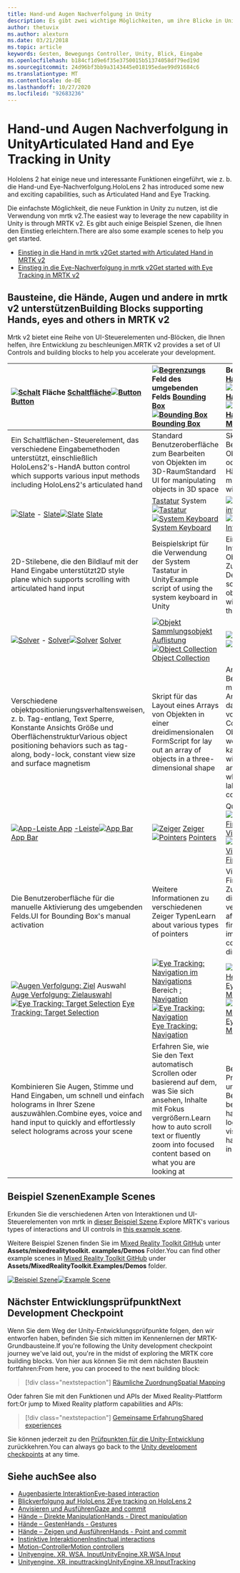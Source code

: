 ```yaml
---
title: Hand-und Augen Nachverfolgung in Unity
description: Es gibt zwei wichtige Möglichkeiten, um ihre Blicke in Unity, Handgesten und Bewegungs Controllern zu übernehmen.
author: thetuvix
ms.author: alexturn
ms.date: 03/21/2018
ms.topic: article
keywords: Gesten, Bewegungs Controller, Unity, Blick, Eingabe
ms.openlocfilehash: b184cf1d9e6f35e3750015b51374058df79ed19d
ms.sourcegitcommit: 24d96bf3bb9a3143445e018195edae99d91684c6
ms.translationtype: MT
ms.contentlocale: de-DE
ms.lasthandoff: 10/27/2020
ms.locfileid: "92683236"
---
```

# <a name="articulated-hand-and-eye-tracking-in-unity"></a><span data-ttu-id="d2d7e-104">Hand-und Augen Nachverfolgung in Unity</span><span class="sxs-lookup"><span data-stu-id="d2d7e-104">Articulated Hand and Eye Tracking in Unity</span></span>

<span data-ttu-id="d2d7e-105">Hololens 2 hat einige neue und interessante Funktionen eingeführt, wie z. b. die Hand-und Eye-Nachverfolgung.</span><span class="sxs-lookup"><span data-stu-id="d2d7e-105">HoloLens 2 has introduced some new and exciting capabilities, such as Articulated Hand and Eye Tracking.</span></span>

<span data-ttu-id="d2d7e-106">Die einfachste Möglichkeit, die neue Funktion in Unity zu nutzen, ist die Verwendung von mrtk v2.</span><span class="sxs-lookup"><span data-stu-id="d2d7e-106">The easiest way to leverage the new capability in Unity is through MRTK v2.</span></span> <span data-ttu-id="d2d7e-107">Es gibt auch einige Beispiel Szenen, die Ihnen den Einstieg erleichtern.</span><span class="sxs-lookup"><span data-stu-id="d2d7e-107">There are also some example scenes to help you get started.</span></span>

* [<span data-ttu-id="d2d7e-108">Einstieg in die Hand in mrtk v2</span><span class="sxs-lookup"><span data-stu-id="d2d7e-108">Get started with Articulated Hand  in MRTK v2</span></span>](https://microsoft.github.io/MixedRealityToolkit-Unity/Documentation/Input/HandTracking.html)
* [<span data-ttu-id="d2d7e-109">Einstieg in die Eye-Nachverfolgung in mrtk v2</span><span class="sxs-lookup"><span data-stu-id="d2d7e-109">Get started with Eye Tracking in MRTK v2</span></span>](https://microsoft.github.io/MixedRealityToolkit-Unity/Documentation/EyeTracking/EyeTracking_Main.html)

## <a name="building-blocks-supporting-hands-eyes-and-others-in-mrtk-v2"></a><span data-ttu-id="d2d7e-110">Bausteine, die Hände, Augen und andere in mrtk v2 unterstützen</span><span class="sxs-lookup"><span data-stu-id="d2d7e-110">Building Blocks supporting Hands, eyes and others in MRTK v2</span></span>

<span data-ttu-id="d2d7e-111">Mrtk v2 bietet eine Reihe von UI-Steuerelementen und-Blöcken, die Ihnen helfen, ihre Entwicklung zu beschleunigen.</span><span class="sxs-lookup"><span data-stu-id="d2d7e-111">MRTK v2 provides a set of UI Controls and building blocks to help you accelerate your development.</span></span>

|  <span data-ttu-id="d2d7e-112">[ ![ Schalt](images/MRTK_Button_Main.png)](https://microsoft.github.io/MixedRealityToolkit-Unity/Documentation/README_Button.html) Fläche [Schaltfläche](https://microsoft.github.io/MixedRealityToolkit-Unity/Documentation/README_Button.html)</span><span class="sxs-lookup"><span data-stu-id="d2d7e-112">[![Button](images/MRTK_Button_Main.png)](https://microsoft.github.io/MixedRealityToolkit-Unity/Documentation/README_Button.html) [Button](https://microsoft.github.io/MixedRealityToolkit-Unity/Documentation/README_Button.html)</span></span> | <span data-ttu-id="d2d7e-113">[ ![ Begrenzungs](images/MRTK_BoundingBox_Main.png)](https://microsoft.github.io/MixedRealityToolkit-Unity/Documentation/README_BoundingBox.html) Feld des umgebenden Felds [Bounding Box](https://microsoft.github.io/MixedRealityToolkit-Unity/Documentation/README_BoundingBox.html)</span><span class="sxs-lookup"><span data-stu-id="d2d7e-113">[![Bounding Box](images/MRTK_BoundingBox_Main.png)](https://microsoft.github.io/MixedRealityToolkit-Unity/Documentation/README_BoundingBox.html) [Bounding Box](https://microsoft.github.io/MixedRealityToolkit-Unity/Documentation/README_BoundingBox.html)</span></span> | <span data-ttu-id="d2d7e-114">Bearbeitungs [Handler für](https://microsoft.github.io/MixedRealityToolkit-Unity/Documentation/README_ManipulationHandler.html) [ ![ Manipulations Handler](images/MRTK_Manipulation_Main.png)](https://microsoft.github.io/MixedRealityToolkit-Unity/Documentation/README_ManipulationHandler.html)</span><span class="sxs-lookup"><span data-stu-id="d2d7e-114">[![Manipulation Handler](images/MRTK_Manipulation_Main.png)](https://microsoft.github.io/MixedRealityToolkit-Unity/Documentation/README_ManipulationHandler.html) [Manipulation Handler](https://microsoft.github.io/MixedRealityToolkit-Unity/Documentation/README_ManipulationHandler.html)</span></span> |
|:--- | :--- | :--- |
| <span data-ttu-id="d2d7e-115">Ein Schaltflächen-Steuerelement, das verschiedene Eingabemethoden unterstützt, einschließlich HoloLens2's-Hand</span><span class="sxs-lookup"><span data-stu-id="d2d7e-115">A button control which supports various input methods including HoloLens2's articulated hand</span></span> | <span data-ttu-id="d2d7e-116">Standard Benutzeroberfläche zum Bearbeiten von Objekten im 3D-Raum</span><span class="sxs-lookup"><span data-stu-id="d2d7e-116">Standard UI for manipulating objects in 3D space</span></span> | <span data-ttu-id="d2d7e-117">Skript für die Bearbeitung von Objekten mit einem oder zwei Händen</span><span class="sxs-lookup"><span data-stu-id="d2d7e-117">Script for manipulating objects with one or two hands</span></span> |
|  <span data-ttu-id="d2d7e-118">[ ![ Slate](images/MRTK_Slate_Main.png)](https://microsoft.github.io/MixedRealityToolkit-Unity/Documentation/README_Slate.html) - [Slate](https://microsoft.github.io/MixedRealityToolkit-Unity/Documentation/README_Slate.html)</span><span class="sxs-lookup"><span data-stu-id="d2d7e-118">[![Slate](images/MRTK_Slate_Main.png)](https://microsoft.github.io/MixedRealityToolkit-Unity/Documentation/README_Slate.html) [Slate](https://microsoft.github.io/MixedRealityToolkit-Unity/Documentation/README_Slate.html)</span></span> | <span data-ttu-id="d2d7e-119">[Tastatur](https://microsoft.github.io/MixedRealityToolkit-Unity/Documentation/README_SystemKeyboard.html) System [ ![ Tastatur](images/MRTK_SystemKeyboard_Main.png)](https://microsoft.github.io/MixedRealityToolkit-Unity/Documentation/README_SystemKeyboard.html)</span><span class="sxs-lookup"><span data-stu-id="d2d7e-119">[![System Keyboard](images/MRTK_SystemKeyboard_Main.png)](https://microsoft.github.io/MixedRealityToolkit-Unity/Documentation/README_SystemKeyboard.html) [System Keyboard](https://microsoft.github.io/MixedRealityToolkit-Unity/Documentation/README_SystemKeyboard.html)</span></span> | <span data-ttu-id="d2d7e-120">[ ![ Interactable](images/InteractableExamples.png)](https://microsoft.github.io/MixedRealityToolkit-Unity/Documentation/README_Interactable.html) - [interactable](https://microsoft.github.io/MixedRealityToolkit-Unity/Documentation/README_Interactable.html)</span><span class="sxs-lookup"><span data-stu-id="d2d7e-120">[![Interactable](images/InteractableExamples.png)](https://microsoft.github.io/MixedRealityToolkit-Unity/Documentation/README_Interactable.html) [Interactable](https://microsoft.github.io/MixedRealityToolkit-Unity/Documentation/README_Interactable.html)</span></span> |
| <span data-ttu-id="d2d7e-121">2D-Stilebene, die den Bildlauf mit der Hand Eingabe unterstützt</span><span class="sxs-lookup"><span data-stu-id="d2d7e-121">2D style plane which supports scrolling with articulated hand input</span></span> | <span data-ttu-id="d2d7e-122">Beispielskript für die Verwendung der System Tastatur in Unity</span><span class="sxs-lookup"><span data-stu-id="d2d7e-122">Example script of using the system keyboard in Unity</span></span>  | <span data-ttu-id="d2d7e-123">Ein Skript für die Interaktion von Objekten mit visuellen Zuständen und Designunterstützung</span><span class="sxs-lookup"><span data-stu-id="d2d7e-123">A script for making objects interactable with visual states and theme support</span></span> |
|  <span data-ttu-id="d2d7e-124">[ ![ Solver](images/MRTK_Solver_Main.png)](https://microsoft.github.io/MixedRealityToolkit-Unity/Documentation/README_Solver.html) - [Solver](https://microsoft.github.io/MixedRealityToolkit-Unity/Documentation/README_Solver.html)</span><span class="sxs-lookup"><span data-stu-id="d2d7e-124">[![Solver](images/MRTK_Solver_Main.png)](https://microsoft.github.io/MixedRealityToolkit-Unity/Documentation/README_Solver.html) [Solver](https://microsoft.github.io/MixedRealityToolkit-Unity/Documentation/README_Solver.html)</span></span> | <span data-ttu-id="d2d7e-125">[ ![ Objekt](images/MRTK_ObjectCollection_Main.png)](https://microsoft.github.io/MixedRealityToolkit-Unity/Documentation/README_ManipulationHandler.html) [Sammlungsobjekt Auflistung](https://microsoft.github.io/MixedRealityToolkit-Unity/Documentation/README_ManipulationHandler.html)</span><span class="sxs-lookup"><span data-stu-id="d2d7e-125">[![Object Collection](images/MRTK_ObjectCollection_Main.png)](https://microsoft.github.io/MixedRealityToolkit-Unity/Documentation/README_ManipulationHandler.html) [Object Collection](https://microsoft.github.io/MixedRealityToolkit-Unity/Documentation/README_ManipulationHandler.html)</span></span> | <span data-ttu-id="d2d7e-126">[ ![ ](images/MRTK_Tooltip_Main.png)](https://microsoft.github.io/MixedRealityToolkit-Unity/Documentation/README_Tooltip.html) QuickInfo [Tooltip](https://microsoft.github.io/MixedRealityToolkit-Unity/Documentation/README_Tooltip.html)</span><span class="sxs-lookup"><span data-stu-id="d2d7e-126">[![Tooltip](images/MRTK_Tooltip_Main.png)](https://microsoft.github.io/MixedRealityToolkit-Unity/Documentation/README_Tooltip.html) [Tooltip](https://microsoft.github.io/MixedRealityToolkit-Unity/Documentation/README_Tooltip.html)</span></span> |
| <span data-ttu-id="d2d7e-127">Verschiedene objektpositionierungsverhaltensweisen, z. b. Tag-entlang, Text Sperre, Konstante Ansichts Größe und Oberflächenstruktur</span><span class="sxs-lookup"><span data-stu-id="d2d7e-127">Various object positioning behaviors such as tag-along, body-lock, constant view size and surface magnetism</span></span> | <span data-ttu-id="d2d7e-128">Skript für das Layout eines Arrays von Objekten in einer dreidimensionalen Form</span><span class="sxs-lookup"><span data-stu-id="d2d7e-128">Script for lay out an array of objects in a three-dimensional shape</span></span> | <span data-ttu-id="d2d7e-129">Annotation-Benutzeroberfläche mit flexiblem Anker/Pivot-System, das zum bezeichnen von Bewegungs Controllern und Objekten verwendet werden kann.</span><span class="sxs-lookup"><span data-stu-id="d2d7e-129">Annotation UI with flexible anchor/pivot system, which can be used for labeling motion controllers and object.</span></span> |
|  <span data-ttu-id="d2d7e-130">[ ![ App-Leiste App](images/MRTK_AppBar_Main.png)](https://microsoft.github.io/MixedRealityToolkit-Unity/Documentation/README_AppBar.html) [-Leiste](https://microsoft.github.io/MixedRealityToolkit-Unity/Documentation/README_AppBar.html)</span><span class="sxs-lookup"><span data-stu-id="d2d7e-130">[![App Bar](images/MRTK_AppBar_Main.png)](https://microsoft.github.io/MixedRealityToolkit-Unity/Documentation/README_AppBar.html) [App Bar](https://microsoft.github.io/MixedRealityToolkit-Unity/Documentation/README_AppBar.html)</span></span> | <span data-ttu-id="d2d7e-131">[ ![ Zeiger](images/MRTK_Pointer_Main.png)](https://microsoft.github.io/MixedRealityToolkit-Unity/Documentation/Input/Pointers.html) [Zeiger](https://microsoft.github.io/MixedRealityToolkit-Unity/Documentation/Input/Pointers.html)</span><span class="sxs-lookup"><span data-stu-id="d2d7e-131">[![Pointers](images/MRTK_Pointer_Main.png)](https://microsoft.github.io/MixedRealityToolkit-Unity/Documentation/Input/Pointers.html) [Pointers](https://microsoft.github.io/MixedRealityToolkit-Unity/Documentation/Input/Pointers.html)</span></span> | <span data-ttu-id="d2d7e-132">QuickInfo [ ![ -Visualisierung](images/MRTK_FingertipVisualization_Main.png)](https://microsoft.github.io/MixedRealityToolkit-Unity/Documentation/README_FingertipVisualization.html) [Fingertip-Visualisierung](https://microsoft.github.io/MixedRealityToolkit-Unity/Documentation/README_FingertipVisualization.html)</span><span class="sxs-lookup"><span data-stu-id="d2d7e-132">[![Fingertip Visualization](images/MRTK_FingertipVisualization_Main.png)](https://microsoft.github.io/MixedRealityToolkit-Unity/Documentation/README_FingertipVisualization.html) [Fingertip Visualization](https://microsoft.github.io/MixedRealityToolkit-Unity/Documentation/README_FingertipVisualization.html)</span></span> |
| <span data-ttu-id="d2d7e-133">Die Benutzeroberfläche für die manuelle Aktivierung des umgebenden Felds.</span><span class="sxs-lookup"><span data-stu-id="d2d7e-133">UI for Bounding Box's manual activation</span></span> | <span data-ttu-id="d2d7e-134">Weitere Informationen zu verschiedenen Zeiger Typen</span><span class="sxs-lookup"><span data-stu-id="d2d7e-134">Learn about various types of pointers</span></span> | <span data-ttu-id="d2d7e-135">Visuelles Element im Fingertipp, das die Zuverlässigkeit der direkten Interaktion verbessert</span><span class="sxs-lookup"><span data-stu-id="d2d7e-135">Visual affordance on the fingertip, which improves the confidence for the direct interaction</span></span> |
|  <span data-ttu-id="d2d7e-136">[ ![ Augen Verfolgung: Ziel](images/mrtk_et_targetselect.png)](https://microsoft.github.io/MixedRealityToolkit-Unity/Documentation/EyeTracking/EyeTracking_TargetSelection.html) Auswahl [Auge Verfolgung: Zielauswahl](https://microsoft.github.io/MixedRealityToolkit-Unity/Documentation/EyeTracking/EyeTracking_TargetSelection.html)</span><span class="sxs-lookup"><span data-stu-id="d2d7e-136">[![Eye Tracking: Target Selection](images/mrtk_et_targetselect.png)](https://microsoft.github.io/MixedRealityToolkit-Unity/Documentation/EyeTracking/EyeTracking_TargetSelection.html) [Eye Tracking: Target Selection](https://microsoft.github.io/MixedRealityToolkit-Unity/Documentation/EyeTracking/EyeTracking_TargetSelection.html)</span></span> | <span data-ttu-id="d2d7e-137">[ ![ Eye Tracking: Navigation im Navigations](images/mrtk_et_navigation.png)](https://microsoft.github.io/MixedRealityToolkit-Unity/Documentation/EyeTracking/EyeTracking_Navigation.html) Bereich [: Navigation](https://microsoft.github.io/MixedRealityToolkit-Unity/Documentation/EyeTracking/EyeTracking_Navigation.html)</span><span class="sxs-lookup"><span data-stu-id="d2d7e-137">[![Eye Tracking: Navigation](images/mrtk_et_navigation.png)](https://microsoft.github.io/MixedRealityToolkit-Unity/Documentation/EyeTracking/EyeTracking_Navigation.html) [Eye Tracking: Navigation](https://microsoft.github.io/MixedRealityToolkit-Unity/Documentation/EyeTracking/EyeTracking_Navigation.html)</span></span> | <span data-ttu-id="d2d7e-138">[ ![ Augen Verfolgung: Heat Map](images/mrtk_et_heatmaps.png)](https://microsoft.github.io/MixedRealityToolkit-Unity/Documentation/EyeTracking/EyeTracking_Visualization.html) [Eye Tracking: Heat Map](https://microsoft.github.io/MixedRealityToolkit-Unity/Documentation/EyeTracking/EyeTracking_Visualization.html)</span><span class="sxs-lookup"><span data-stu-id="d2d7e-138">[![Eye Tracking: Heat Map](images/mrtk_et_heatmaps.png)](https://microsoft.github.io/MixedRealityToolkit-Unity/Documentation/EyeTracking/EyeTracking_Visualization.html) [Eye Tracking: Heat Map](https://microsoft.github.io/MixedRealityToolkit-Unity/Documentation/EyeTracking/EyeTracking_Visualization.html)</span></span> |
| <span data-ttu-id="d2d7e-139">Kombinieren Sie Augen, Stimme und Hand Eingaben, um schnell und einfach holograms in Ihrer Szene auszuwählen.</span><span class="sxs-lookup"><span data-stu-id="d2d7e-139">Combine eyes, voice and hand input to quickly and effortlessly select holograms across your scene</span></span> | <span data-ttu-id="d2d7e-140">Erfahren Sie, wie Sie den Text automatisch Scrollen oder basierend auf dem, was Sie sich ansehen, Inhalte mit Fokus vergrößern.</span><span class="sxs-lookup"><span data-stu-id="d2d7e-140">Learn how to auto scroll text or fluently zoom into focused content based on what you are looking at</span></span>| <span data-ttu-id="d2d7e-141">Beispiele für das Protokollieren, laden und visualisieren, was Benutzer in Ihrer APP betrachtet haben</span><span class="sxs-lookup"><span data-stu-id="d2d7e-141">Examples for logging, loading and visualizing what users have been looking at in your app</span></span> |

## <a name="example-scenes"></a><span data-ttu-id="d2d7e-142">Beispiel Szenen</span><span class="sxs-lookup"><span data-stu-id="d2d7e-142">Example Scenes</span></span>

<span data-ttu-id="d2d7e-143">Erkunden Sie die verschiedenen Arten von Interaktionen und UI-Steuerelementen von mrtk in [dieser Beispiel Szene](https://microsoft.github.io/MixedRealityToolkit-Unity/Documentation/README_HandInteractionExamples.html).</span><span class="sxs-lookup"><span data-stu-id="d2d7e-143">Explore MRTK's various types of interactions and UI controls in [this example scene](https://microsoft.github.io/MixedRealityToolkit-Unity/Documentation/README_HandInteractionExamples.html).</span></span>

<span data-ttu-id="d2d7e-144">Weitere Beispiel Szenen finden Sie im [Mixed Reality Toolkit GitHub](https://github.com/Microsoft/MixedRealityToolkit-Unity) unter **Assets/mixedrealitytoolkit. examples/Demos** Folder.</span><span class="sxs-lookup"><span data-stu-id="d2d7e-144">You can find  other example scenes in [Mixed Reality Toolkit GitHub](https://github.com/Microsoft/MixedRealityToolkit-Unity) under **Assets/MixedRealityToolkit.Examples/Demos** folder.</span></span>

<span data-ttu-id="d2d7e-145">[![Beispiel Szene](images/MRTK_Examples.png)](https://microsoft.github.io/MixedRealityToolkit-Unity/Documentation/README_HandInteractionExamples.html)</span><span class="sxs-lookup"><span data-stu-id="d2d7e-145">[![Example Scene](images/MRTK_Examples.png)](https://microsoft.github.io/MixedRealityToolkit-Unity/Documentation/README_HandInteractionExamples.html)</span></span>

## <a name="next-development-checkpoint"></a><span data-ttu-id="d2d7e-146">Nächster Entwicklungsprüfpunkt</span><span class="sxs-lookup"><span data-stu-id="d2d7e-146">Next Development Checkpoint</span></span>

<span data-ttu-id="d2d7e-147">Wenn Sie dem Weg der Unity-Entwicklungsprüfpunkte folgen, den wir entworfen haben, befinden Sie sich mitten im Kennenlernen der MRTK-Grundbausteine.</span><span class="sxs-lookup"><span data-stu-id="d2d7e-147">If you're following the Unity development checkpoint journey we've laid out, you're in the midst of exploring the MRTK core building blocks.</span></span> <span data-ttu-id="d2d7e-148">Von hier aus können Sie mit dem nächsten Baustein fortfahren:</span><span class="sxs-lookup"><span data-stu-id="d2d7e-148">From here, you can proceed to the next building block:</span></span>

> [!div class="nextstepaction"]
> [<span data-ttu-id="d2d7e-149">Räumliche Zuordnung</span><span class="sxs-lookup"><span data-stu-id="d2d7e-149">Spatial Mapping</span></span>](spatial-mapping-in-unity.md)

<span data-ttu-id="d2d7e-150">Oder fahren Sie mit den Funktionen und APIs der Mixed Reality-Plattform fort:</span><span class="sxs-lookup"><span data-stu-id="d2d7e-150">Or jump to Mixed Reality platform capabilities and APIs:</span></span>

> [!div class="nextstepaction"]
> [<span data-ttu-id="d2d7e-151">Gemeinsame Erfahrung</span><span class="sxs-lookup"><span data-stu-id="d2d7e-151">Shared experiences</span></span>](shared-experiences-in-unity.md)

<span data-ttu-id="d2d7e-152">Sie können jederzeit zu den [Prüfpunkten für die Unity-Entwicklung](unity-development-overview.md#2-core-building-blocks) zurückkehren.</span><span class="sxs-lookup"><span data-stu-id="d2d7e-152">You can always go back to the [Unity development checkpoints](unity-development-overview.md#2-core-building-blocks) at any time.</span></span>

## <a name="see-also"></a><span data-ttu-id="d2d7e-153">Siehe auch</span><span class="sxs-lookup"><span data-stu-id="d2d7e-153">See also</span></span>

* [<span data-ttu-id="d2d7e-154">Augenbasierte Interaktion</span><span class="sxs-lookup"><span data-stu-id="d2d7e-154">Eye-based interaction</span></span>](../../design/eye-gaze-interaction.md)
* [<span data-ttu-id="d2d7e-155">Blickverfolgung auf HoloLens 2</span><span class="sxs-lookup"><span data-stu-id="d2d7e-155">Eye tracking on HoloLens 2</span></span>](../../design/eye-tracking.md)
* [<span data-ttu-id="d2d7e-156">Anvisieren und Ausführen</span><span class="sxs-lookup"><span data-stu-id="d2d7e-156">Gaze and commit</span></span>](../../design/gaze-and-commit.md)
* [<span data-ttu-id="d2d7e-157">Hände – Direkte Manipulation</span><span class="sxs-lookup"><span data-stu-id="d2d7e-157">Hands - Direct manipulation</span></span>](../../design/direct-manipulation.md)
* [<span data-ttu-id="d2d7e-158">Hände – Gesten</span><span class="sxs-lookup"><span data-stu-id="d2d7e-158">Hands - Gestures</span></span>](../../design/gaze-and-commit.md#composite-gestures)
* [<span data-ttu-id="d2d7e-159">Hände – Zeigen und Ausführen</span><span class="sxs-lookup"><span data-stu-id="d2d7e-159">Hands - Point and commit</span></span>](../../design/point-and-commit.md)
* [<span data-ttu-id="d2d7e-160">Instinktive Interaktionen</span><span class="sxs-lookup"><span data-stu-id="d2d7e-160">Instinctual interactions</span></span>](../../design/interaction-fundamentals.md)
* [<span data-ttu-id="d2d7e-161">Motion-Controller</span><span class="sxs-lookup"><span data-stu-id="d2d7e-161">Motion controllers</span></span>](../../design/motion-controllers.md)
* [<span data-ttu-id="d2d7e-162">Unityengine. XR. WSA. Input</span><span class="sxs-lookup"><span data-stu-id="d2d7e-162">UnityEngine.XR.WSA.Input</span></span>](https://docs.unity3d.com/ScriptReference/XR.WSA.Input.InteractionManager.html)
* [<span data-ttu-id="d2d7e-163">Unityengine. XR. inputtracking</span><span class="sxs-lookup"><span data-stu-id="d2d7e-163">UnityEngine.XR.InputTracking</span></span>](https://docs.unity3d.com/ScriptReference/XR.InputTracking.html)

